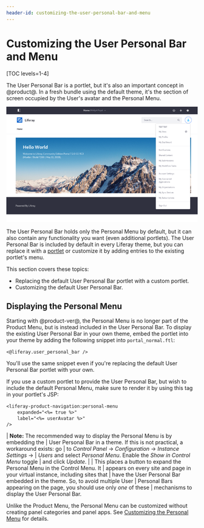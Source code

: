 ```yaml
---
header-id: customizing-the-user-personal-bar-and-menu
---
```


# Customizing the User Personal Bar and Menu

[TOC levels=1-4]

The User Personal Bar is a portlet, but it's also an important concept in
@product@. In a fresh bundle using the default theme, it's the section of screen
occupied by the User's avatar and the Personal Menu.

![Figure 1: By default, the User Personal Bar contains the signed-in user's avatar, which opens the Personal Menu when selected.](../../../images/user-personal-bar.png)

The User Personal Bar holds only the Personal Menu by default, but it can also
contain any functionality you want (even additional portlets). The User Personal
Bar is included by default in every Liferay theme, but you can replace it with a 
[portlet](/docs/7-2/customization/-/knowledge_base/c/using-a-custom-portlet-in-place-of-the-user-personal-bar)
or customize it by adding entries to the existing portlet's menu.

This section covers these topics:

- Replacing the default User Personal Bar portlet with a custom portlet.
- Customizing the default User Personal Bar.

## Displaying the Personal Menu

Starting with @product-ver@, the Personal Menu is no longer part of the
Product Menu, but is instead included in the User Personal Bar. To display the
existing User Personal Bar in your own theme, embed the portlet into your theme
by adding the following snippet into `portal_normal.ftl`:

```markup
<@liferay.user_personal_bar />
```

You'll use the same snippet even if you're replacing the default User Personal
Bar portlet with your own.

If you use a custom portlet to provide the User Personal Bar, but wish to
include the default Personal Menu, make sure to render it by using this tag in
your portlet's JSP:

```markup
<liferay-product-navigation:personal-menu
    expanded="<%= true %>"
    label="<%= userAvatar %>"
/>
```

| **Note:** The recommended way to display the Personal Menu is by embedding the
| User Personal Bar in a theme. If this is not practical, a workaround exists: go
| to *Control Panel* &rarr; *Configuration* &rarr; *Instance Settings* &rarr;
| *Users* and select *Personal Menu*. Enable the *Show in Control Menu* toggle
| and click *Update*.
| 
| This places a button to expand the Personal Menu in the Control Menu. It
| appears on every site and page in your virtual instance, including sites that
| have the User Personal Bar embedded in the theme. So, to avoid multiple User 
| Personal Bars appearing on the page, you should use only *one* of these 
| mechanisms to display the User Personal Bar.

Unlike the Product Menu, the Personal Menu can be customized without creating
panel categories and panel apps. See 
[Customizing the Personal Menu](/docs/7-2/customization/-/knowledge_base/c/customizing-the-personal-menu)
for details.

